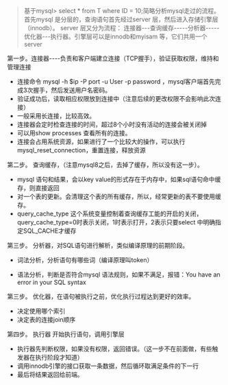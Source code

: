 > 基于mysql> select * from T where ID = 10;简略分析mysql走过的流程。 首先mysql 是分层的，查询语句首先经过server 层，然后进入存储引擎层（innodb）。 server 层又分为流程： 连接器---查询缓存-----分析器-----优化器---执行器。引擎层可以是innodb和myisam 等，它们共用一个server

第一步。连接器----负责和客户端建立连接（TCP握手），验证获取权限，维持和管理连接

+ 连接命令 mysql -h $ip -P port -u User -p password ，mysql客户端首先完成3次握手，然后发送用户名密码。
+ 验证成功后，读取相应权限放到连接中（注意后续的更改权限不会影响此次连接）
+ 一般采用长连接，比较高效。
+ 连接器会定时检查连接的时间，超过8个小时没有活动的连接会被关闭掉
+ 可以用show processes 查看所有的连接。
+ 连接会占用系统资源，如果进行了一个比较大的操作，可以执行mysql_reset_connection，重置连接，释放资源

第二步。 查询缓存，（注意mysql8之后，去掉了缓存，所以没有这一步）。
+ mysql 语句和结果，会以key value的形式存在于内存中，如果sql语句命中缓存，则直接返回
+ 对一个表的更新。会清理这个表的所有缓存，所以，经常更新的表不要使用缓存。
+ query_cache_type 这个系统变量控制着查询缓存工能的开启的关闭，query_cache_type=0时表示关闭，1时表示打开，2表示只要select 中明确指定SQL_CACHE才缓存

第三步。 分析器，对SQL语句进行解析，类似编译原理的前期阶段。

+ 词法分析，分析语句有哪些词（编译原理叫token）

+ 语法分析，判断是否符合mysql 语法规则，如果不满足，报错：You have an error in your SQL syntax

第三步。 优化器，在语句被执行之前，优化执行过程达到更好的效率。

+ 决定使用哪个索引
+ 决定表的连接join顺序

第四步。 执行器 开始执行语句，调用引擎层

+ 执行器先判断权限，如果没有权限，返回错误。（这一步不在前面做，有些触发器在执行阶段才知道）
+ 调用innodb引擎的接口获取一条数据，然后循环取满足条件的下一行
+ 最后将结果返回给前端。



